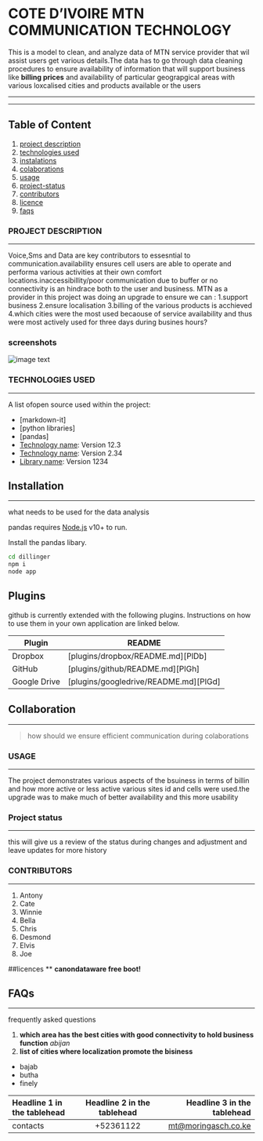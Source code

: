 

# COTE D’IVOIRE MTN COMMUNICATION TECHNOLOGY

 This is a model to  clean, and analyze  data of MTN service provider that wil assist users get various details.The data has to go through data cleaning procedures to ensure 
 availability of information that will support business  like **billing prices** and availability of particular geograpgical areas with various loxcalised cities and products    available or the users
 
-------------------------------------------------------------------------------------------------------
-------------------------------------------------------------------------------------------------------

 ## Table of Content
  1. [project description](#general-info)
  2. [technologies used](#technologies)
  3. [instalations](#instalations)
  4. [colaborations](#colaborations)
  5. [usage](#usage)
  6. [project-status](#project-status)
  7. [contributors](#contributors)
  8. [licence](#licence)
  9. [faqs](#faqs)
 
 
### PROJECT DESCRIPTION
***
Voice,Sms and Data are key contributors to essesntial to communication.availability ensures cell users are able to operate and performa various activities at their own comfort locations.inaccessibillity/poor communication due to buffer or no connectivity is an hindrace both to the user and business.
MTN as a provider in this project was doing an upgrade to ensure we can :
1.support business
2.ensure localisation
3.billing of the various products is acchieved
4.which cities were the most used  becaouse  of service availability and thus  were most  actively used  for three days during busines hours?
### screenshots
![image text](https://www.united-internet.de/fileadmin/user_upload/Brands/Downloads/iwillgetscreenshotsofthejupyterdataandinsert)

### TECHNOLOGIES USED
***
A list ofopen source  used within the project:
 * [markdown-it]
 * [python libraries]
 * [pandas]
 * [Technology name](https://example.com): Version 12.3 
 * [Technology name](https://example.com): Version 2.34
 * [Library name](https://example.com): Version 1234
 
 ## Installation
 ***
 what needs to be used for the data analysis
 
 pandas  requires [Node.js](https://nodejs.org/) v10+ to run.
 
 Install the pandas libary.

```sh
cd dillinger
npm i
node app
```

 
## Plugins

github is currently extended with the following plugins.
Instructions on how to use them in your own application are linked below.

| Plugin | README |
| ------ | ------ |
| Dropbox | [plugins/dropbox/README.md][PlDb] |
| GitHub | [plugins/github/README.md][PlGh] |
| Google Drive | [plugins/googledrive/README.md][PlGd] |
 

 
## Collaboration
***
>how should we ensure efficient communication during colaborations


### USAGE
***
The project demonstrates various aspects of the bsuiness in terms of billin and how more active or less active various sites id and cells were  used.the upgrade was to make much of better availability and this more usability

### Project status
***
this will give us a review of the status during changes and adjustment and leave updates for more history
  
### CONTRIBUTORS
***
1. Antony
2. Cate
3. Winnie
4. Bella
5. Chris
6. Desmond
7. Elvis
8. Joe

##licences
**
**canondataware free boot!**
## FAQs
***
frequently asked questions
1. **which area has the best cities with good connectivity to hold business function**
_abijan_
2. **list of cities where localization promote the bisiness**
* bajab
* butha
* finely


| Headline 1 in the tablehead | Headline 2 in the tablehead | Headline 3 in the tablehead |
|:--------------|:-------------:|--------------:|
| contacts  | +52361122 | mt@moringasch.co.ke |






 

